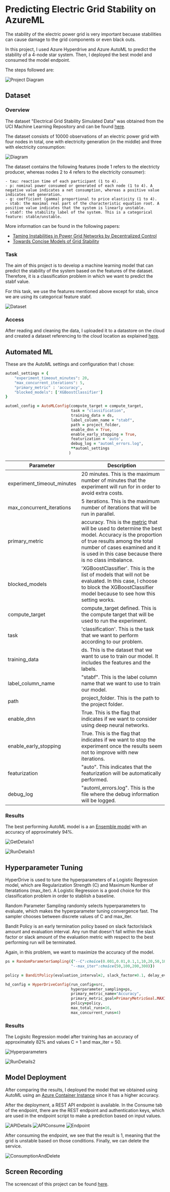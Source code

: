 # Predicting Electric Grid Stability on AzureML

The stability of the electric power grid is very important becuase stabilities can cause damage to the grid components or even black outs.

In this project, I used Azure Hyperdrive and Azure AutoML to predict the stability of a 4-node star system. Then, I deployed the best model and consumed the model endpoint.

The steps followed are:

![Project Diagram](/img/0-ProjectDiagram.png)

## Dataset

### Overview

The dataset "Electrical Grid Stability Simulated Data" was obtained from the UCI Machine Learning Repository and can be found [here](https://archive.ics.uci.edu/ml/datasets/Electrical+Grid+Stability+Simulated+Data+#).

The dataset consists of 10000 observations of an electric power grid with four nodes in total, one with electricity generation (in the middle) and three with electricity consumption:

![Diagram](/img/0-Diagram.png)

The dataset contains the following features (node 1 refers to the electricty producer, whereas nodes 2 to 4 refers to the electricity consumer):

    - tau: reaction time of each participant (1 to 4).
    - p: nominal power consumed or generated of each node (1 to 4). A negative value indicates a net consumption, whereas a positive value indicates net generation.
    - g: coefficient (gamma) proportional to price elasticity (1 to 4).
    - stab: the maximal real part of the characteristic equation root. A positive value indicates that the system is linearly unstable.
    - stabf: the stability label of the system. This is a categorical feature: stable/unstable.

More information can be found in the following papers:
* [Taming Instabilities in Power Grid Networks by Decentralized Control](https://arxiv.org/pdf/1508.02217.pdf)
* [Towards Concise Models of Grid Stability](https://dbis.ipd.kit.edu/download/DSGC_simulations.pdf)

### Task
The aim of this project is to develop a machine learning model that can predict the stability of the system based on the features of the dataset.
Therefore, it is a classification problem in which we want to predict the stabf value.

For this task, we use the features mentioned above except for stab, since we are using its categorical feature stabf.

![Dataset](/img/0-Dataset.png)

### Access

After reading and cleaning the data, I uploaded it to a datastore on the cloud and created a dataset referencing to the cloud location as explained [here](https://stackoverflow.com/questions/60380154/upload-dataframe-as-dataset-in-azure-machine-learning). 

## Automated ML

These are the AutoML settings and configuration that I chose:

```ruby
automl_settings = {
    "experiment_timeout_minutes": 20,
    "max_concurrent_iterations": 5,
    "primary_metric" : 'accuracy',
    "blocked_models": ['XGBoostClassifier']
}

automl_config = AutoMLConfig(compute_target = compute_target,
                             task = "classification",
                             training_data = ds,
                             label_column_name = "stabf",   
                             path = project_folder,
                             enable_dnn = True,
                             enable_early_stopping = True,
                             featurization = 'auto',
                             debug_log = "automl_errors.log",
                             **automl_settings
                            )
```

| Parameter  | Description |
| ------------- | ------------- |
| experiment_timeout_minutes  | 20 minutes. This is the maximum number of minutes that the experiment will run for in order to avoid extra costs. |
| max_concurrent_iterations | 5 iterations. This is the maximum number of iterations that will be run in parallel. |
| primary_metric  | accuracy. This is the [metric](https://docs.microsoft.com/en-us/python/api/azureml-automl-core/azureml.automl.core.shared.constants.metric?view=azure-ml-py) that will be used to determine the best model. Accuracy is the proportion of true results among the total number of cases examined and it is used in this case because there is no class imbalance. |
| blocked_models | 'XGBoostClassifier'. This is the list of models that will not be evaluated. In this case, I choose to block the XGBoostClassifier model because to see how this setting works. |
| compute_target | compute_target defined. This is the compute target that will be used to run the experiment. |
| task | 'classification'. This is the task that we want to perform according to our problem. |
| training_data | ds. This is the dataset that we want to use to train our model. It includes the features and the labels. |
| label_column_name | "stabf". This is the label column name that we want to use to train our model. |
| path | project_folder. This is the path to the project folder. |
| enable_dnn | True. This is the flag that indicates if we want to consider using deep neural networks. |
| enable_early_stopping | True. This is the flag that indicates if we want to stop the experiment once the results seem not to improve with new iterations. |
| featurization | "auto". This indicates that the featurization will be automatically performed. |
| debug_log | "automl_errors.log". This is the file where the debug information will be logged. |

### Results

The best performing AutoML model is a an [Ensemble model](https://en.wikipedia.org/wiki/Ensemble_learning) with an accuracy of approximately 94%.

![GetDetails1](/img/1-GetDetails.png)

![RunDetails1](/img/1-RunDetails.png)

## Hyperparameter Tuning

HyperDrive is used to tune the hyperparameters of a Logistic Regression model, which are Regularization Strength (C) and Maximum Number of Iteratations (max_iter). A Logistic Regression is a good choice for this classification problem in order to stablish a baseline.

Random Parameter Sampling randomly selects hyperparameters to evaluate, which makes the hyperparameter tuning convergence fast. 
The sampler chooses between discrete values of C and max_iter.

Bandit Policy is an early termination policy based on slack factor/slack amount and evaluation interval. Any run that doesn't fall within the slack factor or slack amount of the evaluation metric with respect to the best performing run will be terminated.

Again, in this problem, we want to maximize the accuracy of the model.

```ruby
ps = RandomParameterSampling({"--C":choice(0.001,0.01,0.1,1,10,20,50,100,200,500,1000),
                             "--max_iter":choice(50,100,200,300)})

policy = BanditPolicy(evaluation_interval=2, slack_factor=0.1, delay_evaluation=1)

hd_config = HyperDriveConfig(run_config=src,
                             hyperparameter_sampling=ps,
                             primary_metric_name="Accuracy",
                             primary_metric_goal=PrimaryMetricGoal.MAXIMIZE,
                             policy=policy,
                             max_total_runs=16,
                             max_concurrent_runs=4)
```

### Results

The Logisitc Regression model after training has an accuracy of approximately 82% and values C = 1 and max_iter = 50.

![Hyperparameters](/img/2-Hyperparameters.png)

![RunDetails2](/img/2-RunDetails.png)

## Model Deployment

After comparing the results, I deployed the model that we obtained using AutoML using an [Azure Container Instance](https://docs.microsoft.com/en-us/python/api/azureml-core/azureml.core.webservice.aciwebservice?view=azure-ml-py) since it has a higher accuracy.

After the deployment, a REST API endpoint is available. In the Consume tab of the endpoint, there are the REST endpoint and authentication keys, which are used in the endpoint script to make a prediction based on input values. 

![APIDetails](/img/3-APIDetails.png)
![APIConsume](/img/3-APIConsume.png)
![Endpoint](/img/3-Endpoint.png)

After consuming the endpoint, we see that the result is 1, meaning that the grid is unstable based on those conditions. Finally, we can delete the service.

![ConsumptionAndDelete](/img/3-ConsumptionAndDelete.png)

## Screen Recording

The screencast of this project can be found [here](https://drive.google.com/file/d/1VnRInb-tPAWVl9N_a05qX6h1g2ZjddD-/view?usp=sharing).